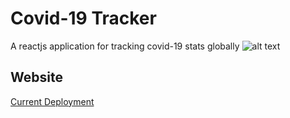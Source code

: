 # Covid-19 Tracker
A reactjs application for tracking covid-19 stats globally
![alt text](https://github.com/prog-hammer/corona-tracker/blob/master/public/Capture.JPG)
## Website
[Current Deployment](https://covid--19tracker.herokuapp.com/ "Open")
